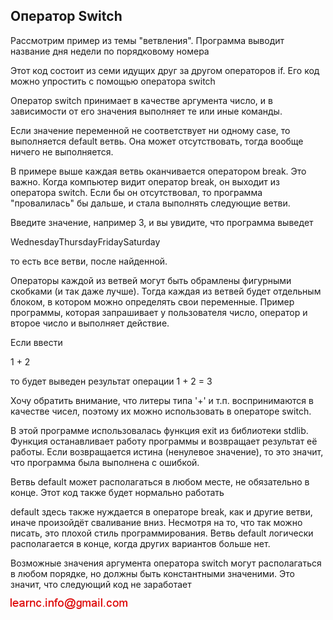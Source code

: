 ## Оператор Switch

Рассмотрим пример из темы "ветвления". Программа выводит название дня недели по порядковому номера

Этот код состоит из семи идущих друг за другом операторов if. Его код можно упростить с помощью оператора switch

Оператор switch принимает в качестве аргумента число, и в зависимости от его значения выполняет те или иные команды.

Если значение переменной не соответствует ни одному case, то выполняется default ветвь. Она может отсутствовать, тогда вообще ничего не выполняется.

В примере выше каждая ветвь оканчивается оператором break. Это важно. Когда компьютер видит оператор break, он выходит из оператора switch. Если бы он отсутствовал, то программа "провалилась" бы дальше, и стала выполнять следующие ветви.

Введите значение, например 3, и вы увидите, что программа выведет 

WednesdayThursdayFridaySaturday

то есть все ветви, после найденной.

Операторы каждой из ветвей могут быть обрамлены фигурными скобками (и так даже лучше).
Тогда каждая из ветвей будет отдельным блоком, в котором можно определять свои переменные.
Пример программы, которая запрашивает у пользователя число, оператор и второе число и выполняет действие.

Если ввести 

1 + 2

то будет выведен результат операции 1 + 2 = 3

Хочу обратить внимание, что литеры типа '+' и т.п. воспринимаются в качестве чисел, поэтому их можно использовать в операторе switch.

В этой программе использовалась функция exit из библиотеки stdlib. Функция останавливает работу программы и возвращает результат её работы. Если возвращается истина (ненулевое значение), то это значит, что программа была выполнена с ошибкой.

Ветвь default может располагаться в любом месте, не обязательно в конце. Этот код также будет нормально работать

default здесь также нуждается в операторе break, как и другие ветви, иначе произойдёт сваливание вниз. Несмотря на то, что так можно писать, это плохой стиль программирования. Ветвь default
логически располагается в конце, когда других вариантов больше нет.

Возможные значения аргумента оператора switch могут располагаться в любом порядке, но должны быть константными значеними. Это значит, что следующий код не заработает

![mail.png](../images/mail.png)

